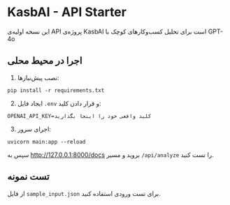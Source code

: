 
# KasbAI - API Starter

این نسخه اولیه‌ی API پروژه‌ی KasbAI است برای تحلیل کسب‌وکارهای کوچک با GPT-4o

## اجرا در محیط محلی

1. نصب پیش‌نیازها:
```
pip install -r requirements.txt
```

2. ایجاد فایل `.env` و قرار دادن کلید:
```
OPENAI_API_KEY=کلید واقعی خود را اینجا بگذارید
```

3. اجرای سرور:
```
uvicorn main:app --reload
```

سپس به http://127.0.0.1:8000/docs بروید و مسیر `/api/analyze` را تست کنید.

## تست نمونه

از فایل `sample_input.json` برای تست ورودی استفاده کنید.
